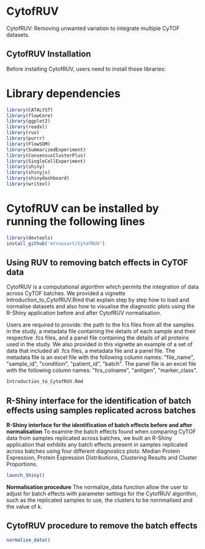 
# CytofRUV

<!-- badges: start -->
<!-- badges: end -->

CytofRUV: Removing unwanted variation to integrate multiple CyTOF datasets.

## CytofRUV Installation

Before installing CytofRUV, users need to install those libraries:

# Library dependencies
``` r
library(CATALYST)
library(flowCore)
library(ggplot2)
library(readxl)
library(ruv)
library(purrr)
library(FlowSOM)
library(SummarizedExperiment)
library(ConsensusClusterPlus)
library(SingleCellExperiment)
library(shiny)
library(shinyjs)
library(shinydashboard)
library(writexl)

```
# CytofRUV can be installed by running the following lines

``` r
library(devtools)
install_github('mtrussart/CytofRUV')
```

## Using RUV to removing batch effects in CyTOF data

CytofRUV is a computational algorithm which permits the integration of data across CyTOF batches. We provided a vignette Introduction_to_CytofRUV.Rmd that explain step by step how to load and normalise datasets and also how to visualise the diagnostic plots using the R-Shiny application before and after CytofRUV normalisation.

Users are required to provide: the path to the fcs files from all the samples in the study, a metadata file containing the details of each sample and their respective .fcs files, and a panel file containing the details of all proteins used in the study. We also provided in this vignette an example of a set of data that included all .fcs files, a metadata file and a panel file.
The metadata file is an excel file with the following column names: "file_name", "sample_id", "condition", "patient_id", "batch".
The panel file is an excel file with the following column names: "fcs_colname", "antigen", "marker_class".



``` r
Introduction_to_CytofRUV.Rmd
```

## R-Shiny interface for the identification of batch effects using samples replicated across batches

**R-Shiny interface for the identification of batch effects before and after normalisation**
To examine the batch effects found when comparing CyTOF data from samples replicated across batches, we built an R-Shiny application that exhibits any batch effects present in samples replicated across batches using four different diagnostics plots: Median Protein Expression, Protein Expression Distributions, Clustering Results and Cluster Proportions. 


``` r
launch_Shiny()
```

**Normalisation procedure**
The normalize_data function allow the user to adjust for batch effects with parameter settings for the CytofRUV algorithm, such as the replicated samples to use, the clusters to be nornmalised and the value of k. 

## CytofRUV procedure to remove the batch effects

``` r
normalise_data()
```
